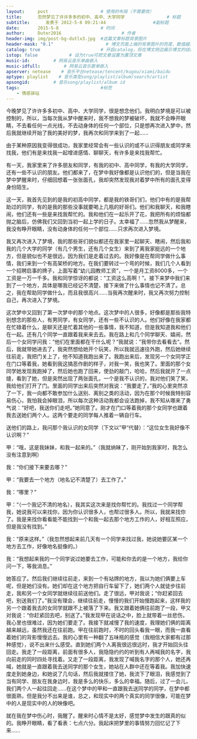 ```yaml
---
layout:     post   				    # 使用的布局（不需要改）
title:      忽然梦见了许许多多的初中、高中、大学同学 				# 标题 
subtitle:      发表于 2012-5-8 09:21:44                  #副标题
date:       2015-5-8 				# 时间
author:     Duter2016 						# 作者
header-img: img/post-bg-dutlx3.jpg 	#这篇文章标题背景图片
header-mask: "0.1"                    # 博文页面上端的背景图片的亮度，数值越大越黑暗
catalog: true 						# 开启catalog，将在博文侧边展示博文的结构
istop: false            # 设为true可把文章设置为置顶文章
music-id:         # 网易云音乐单曲嵌入
music-idfull:         # 网易云音乐歌单嵌入
apserver: netease    # 音乐平台netease/tencent/kugou/xiami/baidu
aptype: playlist    # 音乐类型song/playlist/album/search/artist
apsongid:         # 音乐song/playlist/album id
tags:								#标签
    - 情感驿站
---
```



今晚梦见了许许多多初中、高中、大学同学，很是想念他们。我明白梦境是可以被控制的，所以，当每次我从梦中醒来时，我不想我的梦被破坏，我就不会睁开眼睛，不去看任何一点光线，不去动身体的任何一个部位，只是想再次进入梦中，然后我就继续开始了我的美好的梦，我再次和同学来到了一起……  

由于某种原因我变得很成功，我家里经常会有一些认识的或不认识得朋友或同学来找我，他们有是来找我一起增进感情、聊聊天，有许多是来找我帮忙。  

有一天，我家里来了许多朋友和同学，有我的初中、高中同学，有我的大学同学，还有一些不认识的朋友。他们都来了，在梦中我好像都是认识他们的，但是当我在梦中梦醒来时，仔细回想着一张张面孔，我却突然发现我对着梦中所有的面孔变得身份陌生。  

这一天，我首先见到的是我的初高中同学，都是我的铁哥们们，他们中有的是我帮助过的同学，有的是我的那些没事就要喝上几瓶的好哥们。他们和我聊天，和我瞎闹，他们还有一些是来找我帮忙的。我和他们在一起乐开了花，我把所有的烦恼都抛之脑后，仿佛我们又回到当初一起上学的日子。太幸福了……忽然我从梦醒来，我没有睁开眼睛，没有动身体的任何一个部位……只求再次进入梦境。  

我又再次进入了梦境，我的那些哥们貌似都还在我家里一起聊天、瞎闹，然后我和我的几个大学的同学（有几个男生，还有几个女生）来到了离我家挺远的一个地方，但是貌似也不是很远，因为我们是走着过去的。我好像是在帮同学做什么事情，我们来到一个有高架桥的地方。在我们要转过一个弯的时候，我们几个人看到一个招聘启事的牌子，上面写着“幼儿园教师工资”，一个是月工资8000多，一个工资是一万一千多。我和同学惊讶的都说：“工资这么高啊！”。接下来梦中我们来到了一个地方，具体是哪我已经记不清楚，接下来做了什么事情也记不清了。总之，我在帮助同学做什么，而且我很高兴……当我再次醒来时，我又再次努力控制自己，再次进入了梦境。  

这次梦中又回到了第一次梦中的那个地点。这次梦中的人很多，好像都是那些我特别想念的那些人，有男同学，有女同学，还有一些不认识的人。他们好像在我家都在忙碌着什么，是聊天还是忙着其他的一些事情，我不知道，但是我知道我和他们在一起。还有几个同学一直跟着我来来去去。我在路上和几个同学聊天、嬉闹，然后一个女同学问我：“他们在里面都在干什么呢？“我就说：”我带你去看看去“。然后，我就带她进去了，我突然想给她开个玩笑，所以我就迅速往外跑，然后她继续往前走，我把门关上了，他不知道我跑出来了。我跑出来后，发现另一个女同学正在门口等着我，她看到我这搞恶作剧的样子，对我一笑，我也笑了。里面的那个女同学她发现我跑掉了，然后她也跑了回来，使劲的敲门，哈哈，然后我就开了一点缝，看到了她，但是突然出现了两张面孔，一个是我不认识的，我对他们笑了笑，我给他们打开了门。里面的同学出来后突然对我说：”我要走了。”我的心里突然凉了一下，我一向都不敢参加什么送别、离别之类的活动，因为在那个时候我特别容易伤心，我怕我会掉眼泪，所以每次这种活动我都会设法跑掉，我不知从哪来了勇气说：“好吧，我送你们走吧。”她同意了。刚才在门口等着我的那个女同学也跟着我去送她们两个人。这两个要走的同学每人推着一辆自行车。  

送他们的路上，我问那个我认识的女同学（下文以”甲“代替）：“这位女生我好像不认识啊？”  

甲：“哦，这是我妹妹，和我一起来的。”（我就纳昧了，刚开始到我家时，我怎么没有注意到啊）  

我：“你们接下来要去哪？”  

甲：“我要去一个地方（地名记不清楚了）去工作了。”  

我：“哪里？”  

甲：“（一个我记不清的地名），我其实这次来是找你帮忙的。我找过一个同学帮我，她说我可以来找你，因为你认识很多人，也帮过很多人。所以，我就来找你了。我是来找你看看能不能找到一个和我一起去那个地方工作的人，好相互照应，但是我没有找到。”  

我：“原来这样。”（我忽然想起来前几天有一个同学来找过我，她说她要区某一个地方去工作，好像地名挺像的。）  

我：“我想起来我的一个同学说过她要去工作，可能和你去的是一个地方，我给你问一下，等我消息。”  

她答应了。然后我们继续往前走，来到一个有站牌的地方，我以为她们俩要上车呢，但是她们没有。她们却在这个地方把自行车留下了，她们两个人就徒步往前走，我和另一个女同学就继续往前送他们。走了很远，甲对我说；“你赶紧回去吧，别送我们了。”我没有理会，继续往前走，慢慢的我们开始慢跑起来，这样我的另一个跟着我去的女同学就跟不上被落了下来。我又跟着她俩往前跑了一段，甲又对我说：“你赶紧回去吧，别送了。”我发现甲在说话之中，脸上就带着一丝悲伤，我心里也很难过，因为她们要走了。我接下就减慢了我的速度，我理她们俩的距离越来越远，虽然我还在往前跑。甲在往前跑时，不时的回头看我一眼，而我一直看着她们的背影慢慢远去。我的心里有一种翻了五味瓶的感觉（我相信大家都有过那种感觉），说不出来什么感受。直到她们两个人离我很远很远时，我才开始回头往回走。我走了一段距离，前面有很多人，我隐隐约约的听到有人再喊我的名字，我向前走的同时四处寻找着。又走了一段距离，我发现了喊我名字的那个人，她还再喊，她就是一直跟着我去送同学的那个女生，她站在人群中还在等着我。我加快速度走到她身边，和她说了几句话，然后我就搂住了她，我流下了眼泪，我感觉到了当有同学、朋友在我身边时，我是多么的快乐，多么的幸福。随后，过了一会儿，我们两个人一起往回走……在这个梦中的甲和一直跟我去送同学的同学，在梦中都很面熟，但是我分不出来是谁，总之，和现实中的两个真实的同学很像，可能在梦中的人是现实中的人的映像吧。  

就在我在梦中伤心时，我醒了。醒来时心情不是太好，感觉梦中发生的跟真的似的。我睁开眼睛，看了看表：七点六分。我起床把梦里的事情努力回忆记了下来……

